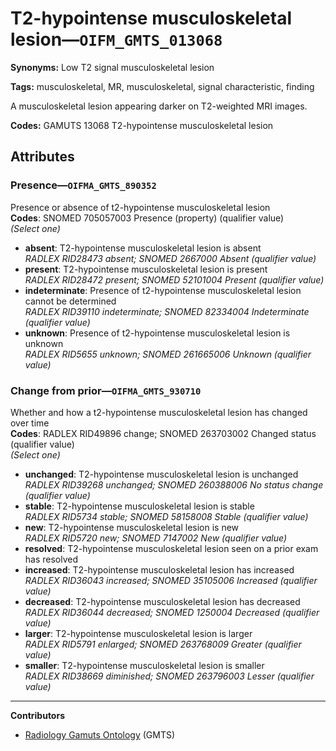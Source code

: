 # T2-hypointense musculoskeletal lesion—`OIFM_GMTS_013068`

**Synonyms:** Low T2 signal musculoskeletal lesion

**Tags:** musculoskeletal, MR, musculoskeletal, signal characteristic, finding

A musculoskeletal lesion appearing darker on T2-weighted MRI images.

**Codes:** GAMUTS 13068 T2-hypointense musculoskeletal lesion

## Attributes

### Presence—`OIFMA_GMTS_890352`

Presence or absence of t2-hypointense musculoskeletal lesion  
**Codes**: SNOMED 705057003 Presence (property) (qualifier value)  
*(Select one)*

- **absent**: T2-hypointense musculoskeletal lesion is absent  
_RADLEX RID28473 absent; SNOMED 2667000 Absent (qualifier value)_
- **present**: T2-hypointense musculoskeletal lesion is present  
_RADLEX RID28472 present; SNOMED 52101004 Present (qualifier value)_
- **indeterminate**: Presence of t2-hypointense musculoskeletal lesion cannot be determined  
_RADLEX RID39110 indeterminate; SNOMED 82334004 Indeterminate (qualifier value)_
- **unknown**: Presence of t2-hypointense musculoskeletal lesion is unknown  
_RADLEX RID5655 unknown; SNOMED 261665006 Unknown (qualifier value)_

### Change from prior—`OIFMA_GMTS_930710`

Whether and how a t2-hypointense musculoskeletal lesion has changed over time  
**Codes**: RADLEX RID49896 change; SNOMED 263703002 Changed status (qualifier value)  
*(Select one)*

- **unchanged**: T2-hypointense musculoskeletal lesion is unchanged  
_RADLEX RID39268 unchanged; SNOMED 260388006 No status change (qualifier value)_
- **stable**: T2-hypointense musculoskeletal lesion is stable  
_RADLEX RID5734 stable; SNOMED 58158008 Stable (qualifier value)_
- **new**: T2-hypointense musculoskeletal lesion is new  
_RADLEX RID5720 new; SNOMED 7147002 New (qualifier value)_
- **resolved**: T2-hypointense musculoskeletal lesion seen on a prior exam has resolved  
- **increased**: T2-hypointense musculoskeletal lesion has increased  
_RADLEX RID36043 increased; SNOMED 35105006 Increased (qualifier value)_
- **decreased**: T2-hypointense musculoskeletal lesion has decreased  
_RADLEX RID36044 decreased; SNOMED 1250004 Decreased (qualifier value)_
- **larger**: T2-hypointense musculoskeletal lesion is larger  
_RADLEX RID5791 enlarged; SNOMED 263768009 Greater (qualifier value)_
- **smaller**: T2-hypointense musculoskeletal lesion is smaller  
_RADLEX RID38669 diminished; SNOMED 263796003 Lesser (qualifier value)_

---

**Contributors**

- [Radiology Gamuts Ontology](https://gamuts.net/) (GMTS)